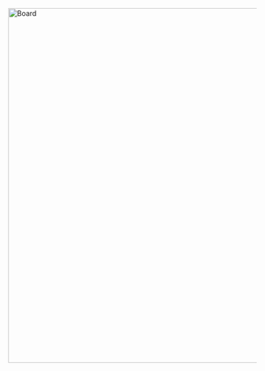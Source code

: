 <img width="719" alt="Board" src="https://github.com/user-attachments/assets/acbcfb66-5f49-4f32-b1a4-3794f7c349bb" />
